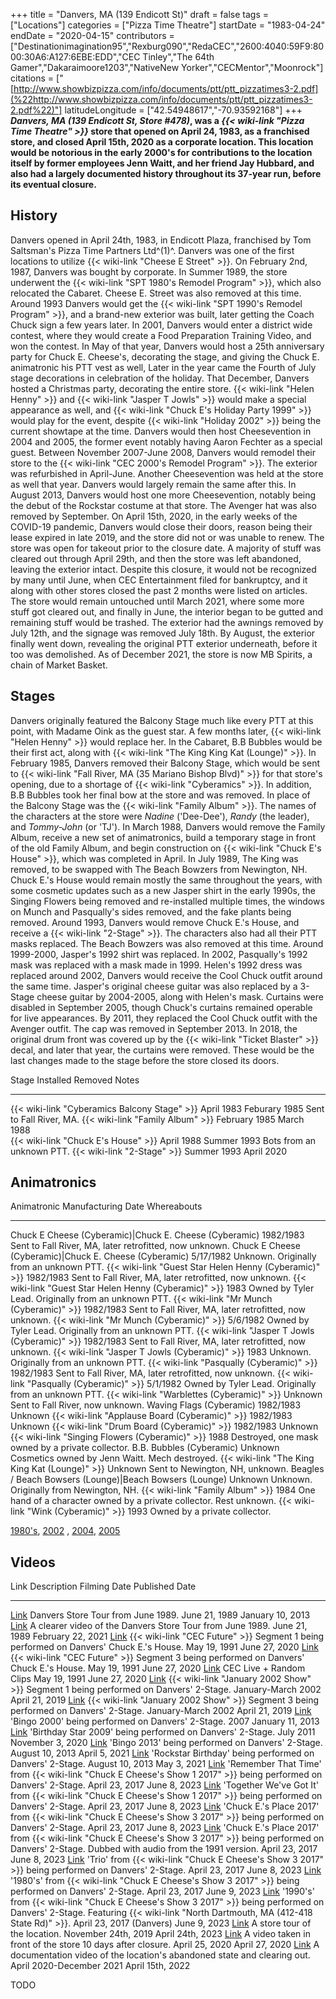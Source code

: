 +++
title = "Danvers, MA (139 Endicott St)"
draft = false
tags = ["Locations"]
categories = ["Pizza Time Theatre"]
startDate = "1983-04-24"
endDate = "2020-04-15"
contributors = ["Destinationimagination95","Rexburg090","RedaCEC","2600:4040:59F9:8000:30A6:A127:6EBE:EDD","CEC Tinley","The 64th Gamer","Dakaraimoore1203","NativeNew Yorker","CECMentor","Moonrock"]
citations = ["[http://www.showbizpizza.com/info/documents/ptt/ptt_pizzatimes3-2.pdf](%22http://www.showbizpizza.com/info/documents/ptt/ptt_pizzatimes3-2.pdf%22)"]
latitudeLongitude = ["42.54948617","-70.93592168"]
+++
***Danvers, MA (139 Endicott St, Store #478)*, was a *{{< wiki-link "Pizza Time Theatre" >}}* store that opened on April 24, 1983, as a franchised store, and closed April 15th, 2020 as a corporate location.
This location would be notorious in the early 2000's for contributions to the location itself by former employees Jenn Waitt, and her friend Jay Hubbard, and also had a largely documented history throughout its 37-year run, before its eventual closure.**

## History

Danvers opened in April 24th, 1983, in Endicott Plaza, franchised by Tom Saltsman's Pizza Time Partners Ltd^(1)^. Danvers was one of the first locations to utilize {{< wiki-link "Cheese E Street" >}}. On February 2nd, 1987, Danvers was bought by corporate. In Summer 1989, the store underwent the {{< wiki-link "SPT 1980's Remodel Program" >}}, which also relocated the Cabaret. Cheese E. Street was also removed at this time.
Around 1993 Danvers would get the {{< wiki-link "SPT 1990's Remodel Program" >}}, and a brand-new exterior was built, later getting the Coach Chuck sign a few years later.
In 2001, Danvers would enter a district wide contest, where they would create a Food Preparation Training Video, and won the contest. In May of that year, Danvers would host a 25th anniversary party for Chuck E. Cheese's, decorating the stage, and giving the Chuck E. animatronic his PTT vest as well, Later in the year came the Fourth of July stage decorations in celebration of the holiday. That December, Danvers hosted a Christmas party, decorating the entire store. {{< wiki-link "Helen Henny" >}} and {{< wiki-link "Jasper T Jowls" >}} would make a special appearance as well, and {{< wiki-link "Chuck E's Holiday Party 1999" >}} would play for the event, despite {{< wiki-link "Holiday 2002" >}} being the current showtape at the time. Danvers would then host Cheesevention in 2004 and 2005, the former event notably having Aaron Fechter as a special guest. Between November 2007-June 2008, Danvers would remodel their store to the {{< wiki-link "CEC 2000's Remodel Program" >}}. The exterior was refurbished in April-June. Another Cheesevention was held at the store as well that year. Danvers would largely remain the same after this.
In August 2013, Danvers would host one more Cheesevention, notably being the debut of the Rockstar costume at that store. The Avenger hat was also removed by September.
On April 15th, 2020, in the early weeks of the COVID-19 pandemic, Danvers would close their doors, reason being their lease expired in late 2019, and the store did not or was unable to renew. The store was open for takeout prior to the closure date. A majority of stuff was cleared out through April 29th, and then the store was left abandoned, leaving the exterior intact. Despite this closure, it would not be recognized by many until June, when CEC Entertainment filed for bankruptcy, and it along with other stores closed the past 2 months were listed on articles. The store would remain untouched until March 2021, where some more stuff got cleared out, and finally in June, the interior began to be gutted and remaining stuff would be trashed. The exterior had the awnings removed by July 12th, and the signage was removed July 18th. By August, the exterior finally went down, revealing the original PTT exterior underneath, before it too was demolished. As of December 2021, the store is now MB Spirits, a chain of Market Basket.

## Stages

Danvers originally featured the Balcony Stage much like every PTT at this point, with Madame Oink as the guest star. A few months later, {{< wiki-link "Helen Henny" >}} would replace her. In the Cabaret, B.B Bubbles would be their first act, along with {{< wiki-link "The King King Kat (Lounge)" >}}.
In February 1985, Danvers removed their Balcony Stage, which would be sent to {{< wiki-link "Fall River, MA (35 Mariano Bishop Blvd)" >}} for that store's opening, due to a shortage of {{< wiki-link "Cyberamics" >}}. In addition, B.B Bubbles took her final bow at the store and was removed. In place of the Balcony Stage was the {{< wiki-link "Family Album" >}}. The names of the characters at the store were *Nadine* ('Dee-Dee'), *Randy* (the leader), and *Tommy-John* (or 'TJ').
In March 1988, Danvers would remove the Family Album, receive a new set of animatronics, build a temporary stage in front of the old Family Album, and begin construction on {{< wiki-link "Chuck E's House" >}}, which was completed in April. In July 1989, The King was removed, to be swapped with The Beach Bowzers from Newington, NH. Chuck E.'s House would remain mostly the same throughout the years, with some cosmetic updates such as a new Jasper shirt in the early 1990s, the Singing Flowers being removed and re-installed multiple times, the windows on Munch and Pasqually's sides removed, and the fake plants being removed.
Around 1993, Danvers would remove Chuck E.'s House, and receive a {{< wiki-link "2-Stage" >}}. The characters also had all their PTT masks replaced. The Beach Bowzers was also removed at this time. Around 1999-2000, Jasper's 1992 shirt was replaced. In 2002, Pasqually's 1992 mask was replaced with a mask made in 1999. Helen's 1992 dress was replaced around 2002, Danvers would receive the Cool Chuck outfit around the same time. Jasper's original cheese guitar was also replaced by a 3-Stage cheese guitar by 2004-2005, along with Helen's mask. Curtains were disabled in September 2005, though Chuck's curtains remained operable for live appearances. By 2011, they replaced the Cool Chuck outfit with the Avenger outfit. The cap was removed in September 2013. In 2018, the original drum front was covered up by the {{< wiki-link "Ticket Blaster" >}} decal, and later that year, the curtains were removed. These would be the last changes made to the stage before the store closed its doors.

  Stage                                              Installed       Removed         Notes
  -------------------------------------------------- --------------- --------------- ---------------------------
  {{< wiki-link "Cyberamics Balcony Stage" >}}   April 1983      Feburary 1985   Sent to Fall River, MA.
  {{< wiki-link "Family Album" >}}               February 1985   March 1988      
  {{< wiki-link "Chuck E's House" >}}           April 1988      Summer 1993     Bots from an unknown PTT.
  {{< wiki-link "2-Stage" >}}                    Summer 1993     April 2020      

## Animatronics

  Animatronic                                                  Manufacturing Date   Whereabouts
  ------------------------------------------------------------ -------------------- ---------------------------------------------------------------------
  Chuck E Cheese (Cyberamic)|Chuck E. Cheese (Cyberamic)      1982/1983            Sent to Fall River, MA, later retrofitted, now unknown.
  Chuck E Cheese (Cyberamic)|Chuck E. Cheese (Cyberamic)      5/17/1982            Unknown. Originally from an unknown PTT.
  {{< wiki-link "Guest Star Helen Henny (Cyberamic)" >}}   1982/1983            Sent to Fall River, MA, later retrofitted, now unknown.
  {{< wiki-link "Guest Star Helen Henny (Cyberamic)" >}}   1983                 Owned by Tyler Lead. Originally from an unknown PTT.
  {{< wiki-link "Mr Munch (Cyberamic)" >}}                 1982/1983            Sent to Fall River, MA, later retrofitted, now unknown.
  {{< wiki-link "Mr Munch (Cyberamic)" >}}                 5/6/1982             Owned by Tyler Lead. Originally from an unknown PTT.
  {{< wiki-link "Jasper T Jowls (Cyberamic)" >}}           1982/1983            Sent to Fall River, MA, later retrofitted, now unknown.
  {{< wiki-link "Jasper T Jowls (Cyberamic)" >}}           1983                 Unknown. Originally from an unknown PTT.
  {{< wiki-link "Pasqually (Cyberamic)" >}}                1982/1983            Sent to Fall River, MA, later retrofitted, now unknown.
  {{< wiki-link "Pasqually (Cyberamic)" >}}                5/1/1982             Owned by Tyler Lead. Originally from an unknown PTT.
  {{< wiki-link "Warblettes (Cyberamic)" >}}               Unknown              Sent to Fall River, now unknown.
  Waving Flags (Cyberamic)                                     1982/1983            Unknown
  {{< wiki-link "Applause Board (Cyberamic)" >}}           1982/1983            Unknown
  {{< wiki-link "Drum Board (Cyberamic)" >}}               1982/1983            Unknown
  {{< wiki-link "Singing Flowers (Cyberamic)" >}}          1988                 Destroyed, one mask owned by a private collector.
  B.B. Bubbles (Cyberamic)                                     Unknown              Cosmetics owned by Jenn Waitt. Mech destroyed.
  {{< wiki-link "The King King Kat (Lounge)" >}}           Unknown              Sent to Newington, NH, unknown.
  Beagles / Beach Bowsers (Lounge)|Beach Bowsers (Lounge)     Unknown              Unknown. Originally from Newington, NH.
  {{< wiki-link "Family Album" >}}                         1984                 One hand of a character owned by a private collector. Rest unknown.
  {{< wiki-link "Wink (Cyberamic)" >}}                     1993                 Owned by a private collector.

[1980's](http://showbizpizza.com/photos/ptt/ma_danvers/index.html), [2002](http://showbizpizza.com/photos/cec/ma_danvers/index.html)
, [2004](http://showbizpizza.com/photos/cec/ma_danvers_cv1/index.html), [2005](http://showbizpizza.com/photos/cec/ma_danvers_cv2/index.html)

## Videos

  Link                                          Description                                                                                                                                                                              Filming Date               Published Date
  --------------------------------------------- ---------------------------------------------------------------------------------------------------------------------------------------------------------------------------------------- -------------------------- -------------------
  [Link](https://youtu.be/XuxfdDaOkSs)          Danvers Store Tour from June 1989.                                                                                                                                                       June 21, 1989              January 10, 2013
  [Link](https://youtu.be/IcOljhIKNao)          A clearer video of the Danvers Store Tour from June 1989.                                                                                                                                June 21, 1989              February 22, 2021
  [Link](https://youtu.be/XZKw5EEr3mM)          {{< wiki-link "CEC Future" >}} Segment 1 being performed on Danvers' Chuck E.'s House.                                                                                             May 19, 1991               June 27, 2020
  [Link](https://youtu.be/4i7GEvIdjH4)          {{< wiki-link "CEC Future" >}} Segment 3 being performed on Danvers' Chuck E.'s House.                                                                                             May 19, 1991               June 27, 2020
  [Link](https://youtu.be/Qph_aJLZTQY)          CEC Live + Random Clips                                                                                                                                                                  May 19, 1991               June 27, 2020
  [Link](https://youtu.be/cBXhAwF3-8A)          {{< wiki-link "January 2002 Show" >}} Segment 1 being performed on Danvers' 2-Stage.                                                                                                January-March 2002         April 21, 2019
  [Link](https://youtu.be/p3jwgZFXjtY)          {{< wiki-link "January 2002 Show" >}} Segment 3 being performed on Danvers' 2-Stage.                                                                                                January-March 2002         April 21, 2019
  [Link](https://youtu.be/sbTK5zhZzrE)          'Bingo 2000' being performed on Danvers' 2-Stage.                                                                                                                                     2007                       January 11, 2013
  [Link](https://youtu.be/22E-5z7YVkQ)          'Birthday Star 2009' being performed on Danvers' 2-Stage.                                                                                                                             July 2011                  November 3, 2020
  [Link](https://youtu.be/5A4-XPL41OA)          'Bingo 2013' being performed on Danvers' 2-Stage.                                                                                                                                     August 10, 2013            April 5, 2021
  [Link](https://youtu.be/flG3pmhmXRs)          'Rockstar Birthday' being performed on Danvers' 2-Stage.                                                                                                                              August 10, 2013            May 3, 2021
  [Link](https://youtu.be/cn9KfZb75Bw)          'Remember That Time' from {{< wiki-link "Chuck E Cheese's Show 1 2017" >}} being performed on Danvers' 2-Stage.                                                                  April 23, 2017             June 8, 2023
  [Link](https://youtu.be/6W-p5rXV_II)          'Together We've Got It' from {{< wiki-link "Chuck E Cheese's Show 1 2017" >}} being performed on Danvers' 2-Stage.                                                              April 23, 2017             June 8, 2023
  [Link](https://youtu.be/hB304CEGiN4)          'Chuck E.'s Place 2017' from {{< wiki-link "Chuck E Cheese's Show 3 2017" >}} being performed on Danvers' 2-Stage.                                                              April 23, 2017             June 8, 2023
  [Link](https://youtu.be/4ZuA9hSM1Yo)          'Chuck E.'s Place 2017' from {{< wiki-link "Chuck E Cheese's Show 3 2017" >}} being performed on Danvers' 2-Stage. Dubbed with audio from the 1991 version.                     April 23, 2017             June 8, 2023
  [Link](https://youtu.be/2_8fahtDZpU)          'Trio' from {{< wiki-link "Chuck E Cheese's Show 3 2017" >}} being performed on Danvers' 2-Stage.                                                                                April 23, 2017             June 8, 2023
  [Link](https://youtu.be/nSEkoB49v7s)          '1980's' from {{< wiki-link "Chuck E Cheese's Show 3 2017" >}} being performed on Danvers' 2-Stage.                                                                             April 23, 2017             June 9, 2023
  [Link](https://youtu.be/y8-5lFatApc)          '1990's' from {{< wiki-link "Chuck E Cheese's Show 3 2017" >}} being performed on Danvers' 2-Stage. Featuring {{< wiki-link "North Dartmouth, MA (412-418 State Rd)" >}}.   April 23, 2017 (Danvers)   June 9, 2023
  [Link](https://youtu.be/80ihBp6xTq4)          A store tour of the location.                                                                                                                                                            November 24th, 2019        April 24th, 2023
  [Link](https://youtu.be/BlQPq-2XXy8?t=1187)   A video taken in front of the store 10 days after closure.                                                                                                                               April 25, 2020             April 27, 2020
  [Link](https://youtu.be/_ZN529ngR3E)          A documentation video of the location's abandoned state and clearing out.                                                                                                               April 2020-December 2021   April 15th, 2022

TODO
